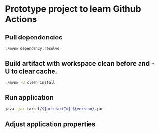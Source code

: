 # Prototype project to learn Github Actions

## Pull dependencies

```bash
./mvnw dependency:resolve
```

## Build artifact with workspace clean before and -U to clear cache.

```bash
./mvnw -U clean install
```

## Run application

```bash
java -jar target/${artifactId}-${version}.jar
```

## Adjust application properties